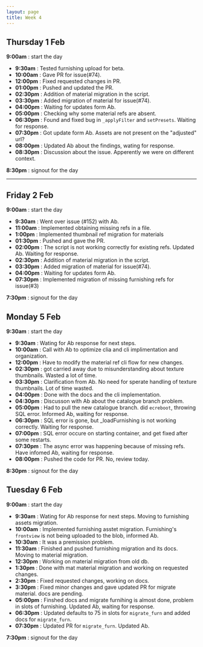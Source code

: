 ```yaml
---
layout: page
title: Week 4
---
```



## Thursday 1 Feb

**9:00am** : start the day

- **9:30am** : Tested furnishing upload for beta.
- **10:00am** : Gave PR for issue(#74).
- **12:00pm** : Fixed requested changes in PR.
- **01:00pm** : Pushed and updated the PR.
- **02:30pm** : Addition of material migration in the script.
- **03:30pm** : Added migration of material for issue(#74).
- **04:00pm** : Waiting for updates form Ab.
- **05:00pm** : Checking why some material refs are absent.
- **06:30pm** : Found and fixed bug in `_applyFilter` and `setPresets`. Waiting for response.
- **07:30pm** : Got update form Ab. Assets are not present on the "adjusted" url?
- **08:00pm** : Updated Ab about the findings, wating for response.
- **08:30pm** : Discussion about the issue. Apperently we were on different context.

**8:30pm** : signout for the day

---

## Friday 2 Feb

**9:00am** : start the day

- **9:30am** : Went over issue (#152) with Ab.
- **11:00am** : Implemented obtaining missing refs in a file.
- **1:00pm** : Implemented thumbnail ref migration for materials
- **01:30pm** : Pushed and gave the PR.
- **02:00pm** : The script is not working correctly for existing refs. Updated Ab. Waiting for response.
- **02:30pm** : Addition of material migration in the script.
- **03:30pm** : Added migration of material for issue(#74).
- **04:00pm** : Waiting for updates form Ab.
- **07:30pm** : Implemented migration of missing furnishing refs for issue(#3)

**7:30pm** : signout for the day

## Monday 5 Feb

**9:30am** : start the day

- **9:30am** : Wating for Ab response for next steps.
- **10:00am** : Call with Ab to optimize clia and cli implimentation and organization.
- **12:00pm** : Have to modify the material ref cli flow for new changes.
- **02:30pm** : got carried away due to misunderstanding about texture thumbnails. Wasted a lot of time.
- **03:30pm** : Clarification from Ab. No need for sperate handling of texture thumbnails. Lot of time wasted.
- **04:00pm** : Done with the docs and the cli implementation.
- **04:30pm** : Discusson with Ab about the catalogue branch problem.
- **05:00pm** : Had to pull the new catalogue branch. did `ecreboot`, throwing SQL error. Informed Ab, waiting for response.
- **06:30pm** : SQL error is gone, but _loadFurnishing is not working correctly. Waiting for response.
- **07:00pm** : SQL error occure on starting container, and get fixed after some restarts.
- **07:30pm** : The async error was happening because of missing refs. Have infomed Ab, waiting for response.
- **08:00pm** : Pushed the code for PR. No, review today.


**8:30pm** : signout for the day

## Tuesday 6 Feb

**9:00am** : start the day

- **9:30am** : Wating for Ab response for next steps. Moving to furnishing assets migration.
- **10:00am** : Implemented furnishing asstet migration. Furnishing's `frontview` is not being uploaded to the blob, informed Ab.
- **10:30am** : It was a premission problem.
- **11:30am** : Finished and pushed furnishing migration and its docs. Moving to material migration.
- **12:30pm** : Working on material migration from old db.
- **1:30pm** : Done with mat material migration and working on requested changes.
- **2:30pm** : Fixed requested changes, working on docs.
- **3:30pm** : Fixed minor changes and gave updated PR for migrate material. docs are pending.
- **05:00pm** : Finshed docs and migrate furnihing is almost done, problem in slots of furnishing. Updated Ab, waiting for response.
- **06:30pm** : Updated defaults to 75 in slots for `migrate_furn` and added docs for `migrate_furn`.
- **07:30pm** : Updated PR for `migrate_furn`. Updated Ab.

**7:30pm** : signout for the day